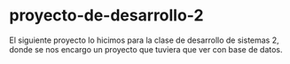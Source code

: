 # proyecto-de-desarrollo-2
El siguiente proyecto lo hicimos para la clase de desarrollo de sistemas 2, donde se nos encargo un proyecto que tuviera que ver con base de datos.

